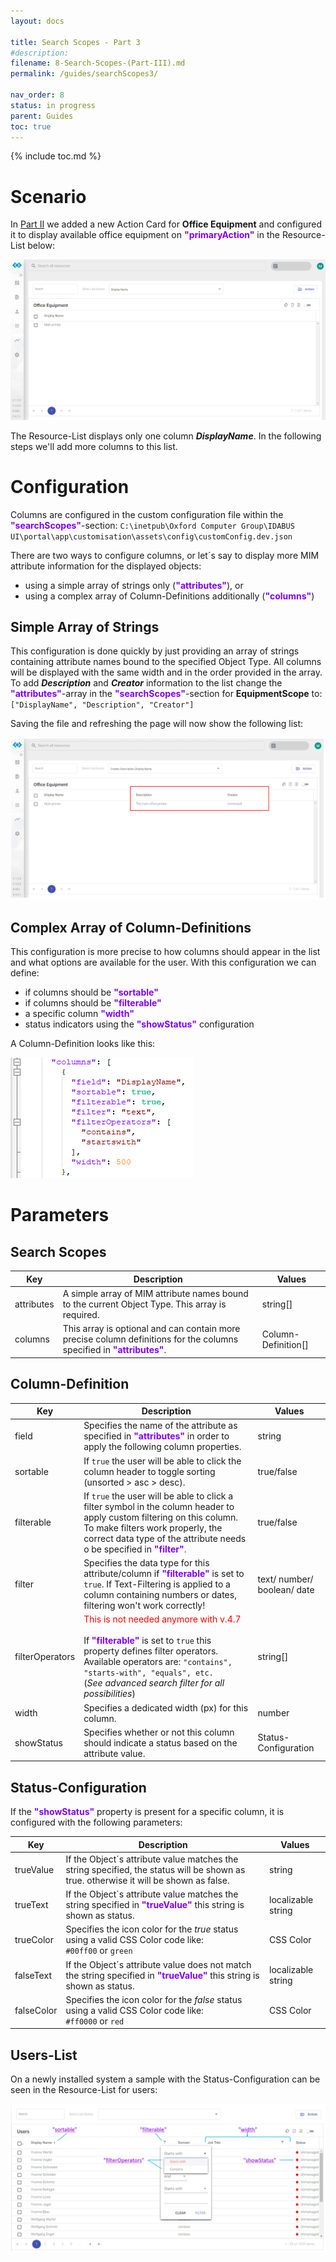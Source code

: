 ```yaml
---
layout: docs

title: Search Scopes - Part 3
#description:
filename: 8-Search-Scopes-(Part-III).md
permalink: /guides/searchScopes3/

nav_order: 8
status: in progress
parent: Guides
toc: true
---
```


{% include toc.md %}

# Scenario

In [Part II](/OCG-UI/How-To/Tutorials/7-Search-Scopes-\(Part-II\)) we added a new Action Card for **Office Equipment** and configured it to display available office equipment on <span style="color: #8000FC">**"primaryAction"**</span> in the Resource-List below:

![image.png](/img/image-c3fe09de-7790-425f-90e1-888825036330.png)


The Resource-List displays only one column _**DisplayName**_. In the following steps we'll add more columns to this list.

# Configuration

Columns are configured in the custom configuration file within the <span style="color: #8000FC">**"searchScopes"**</span>-section:
`C:\inetpub\Oxford Computer Group\IDABUS UI\portal\app\customisation\assets\config\customConfig.dev.json`

There are two ways to configure columns, or let´s say to display more MIM attribute information for the displayed objects:

- using a simple array of strings only (<span style="color: #8000FC">**"attributes"**</span>), or
- using a complex array of Column-Definitions additionally (<span style="color: #8000FC">**"columns"**</span>)

## Simple Array of Strings

This configuration is done quickly by just providing an array of strings containing attribute names bound to the specified Object Type. All columns will be displayed with the same width and in the order provided in the array. To add _**Description**_ and _**Creator**_ information to the list change the <span style="color: #8000FC">**"attributes"**</span>-array in the <span style="color: #8000FC">**"searchScopes"**</span>-section for **EquipmentScope** to:<br>
`["DisplayName", "Description", "Creator"]`

Saving the file and refreshing the page will now show the following list:

![image.png](/img/image-6cbadc42-3e0a-4331-be17-3c5b215b94f4.png)

## Complex Array of Column-Definitions

This configuration is more precise to how columns should appear in the list and what options are available for the user. With this configuration we can define:

- if columns should be <span style="color: #8000FC">**"sortable"**</span>
- if columns should be <span style="color: #8000FC">**"filterable"**</span>
- a specific column <span style="color: #8000FC">**"width"**</span>
- status indicators using the <span style="color: #8000FC">**"showStatus"**</span> configuration

A Column-Definition looks like this:

![image.png](/img/image-38922511-5a2d-4ea4-bdad-e8533c08f47b.png)

# Parameters
## Search Scopes

| Key | Description | Values |
|--|--|--|
| attributes | A simple array of MIM attribute names bound to the current Object Type. This array is required. | string[] |
| columns | This array is optional and can contain more precise column definitions for the columns specified in <span style="color: #8000FC">**"attributes"**</span>. | Column-Definition[] |

## Column-Definition

| Key | Description | Values |
|--|--|--|
| field | Specifies the name of the attribute as specified in <span style="color: #8000FC">**"attributes"**</span> in order to apply the following column properties. | string |
| sortable | If `true` the user will be able to click the column header to toggle sorting (unsorted > asc > desc). | true/false |
| filterable | If `true` the user will be able to click a filter symbol in the column header to apply custom filtering on this column. To make filters work properly, the correct data type of the attribute needs o be specified in <span style="color: #8000FC">**"filter"**. | true/false |
| filter | Specifies the data type for this attribute/column if <span style="color: #8000FC">**"filterable"**</span> is set to `true`. If Text-Filtering is applied to a column containing numbers or dates, filtering won't work correctly! | text/ number/ boolean/ date |
| filterOperators | <span style="color:red">This is not needed anymore with v.4.7 <br><br> </span> If <span style="color: #8000FC">**"filterable"**</span> is set to `true` this property defines filter operators. <br> Available operators are: `"contains", "starts-with", "equals", etc.` <br>(_See advanced search filter for all possibilities_)| string[] |
| width | Specifies a dedicated width (px) for this column. | number |
| showStatus | Specifies whether or not this column should indicate a status based on the attribute value. | Status-Configuration |

## Status-Configuration

If the <span style="color: #8000FC">**"showStatus"**</span> property is present for a specific column, it is configured with the following parameters:

| Key | Description | Values |
|--|--|--|
| trueValue | If the Object´s attribute value matches the string specified, the status will be shown as true. otherwise it will be shown as false. | string |
| trueText | If the Object´s attribute value matches the string specified in <span style="color: #8000FC">**"trueValue"**</span> this string is shown as status.| localizable string |
| trueColor | Specifies the icon color for the _true_ status using a valid CSS Color code like:<br>`#00ff00` or `green` | CSS Color |
| falseText | If the Object´s attribute value does not match the string specified in <span style="color: #8000FC">**"trueValue"**</span> this string is shown as status. | localizable string |
| falseColor | Specifies the icon color for the _false_ status using a valid CSS Color code like:<br>`#ff0000` or `red` | CSS Color |

## Users-List

On a newly installed system a sample with the Status-Configuration can be seen in the Resource-List for users:

![image.png](/img/image-543460c4-3c38-40ce-b35a-06b9d74caaa1.png)
